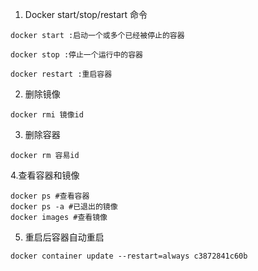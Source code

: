 1. Docker start/stop/restart 命令
```
docker start :启动一个或多个已经被停止的容器

docker stop :停止一个运行中的容器

docker restart :重启容器
```

2. 删除镜像
```
docker rmi 镜像id
```

3. 删除容器
```
docker rm 容易id
```

4.查看容器和镜像
```
docker ps #查看容器
docker ps -a #已退出的镜像
docker images #查看镜像
```

5. 重启后容器自动重启
```
docker container update --restart=always c3872841c60b
```